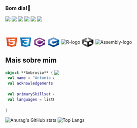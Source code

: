 ### Bom dia!👋
<div> 
  <a href="......" target="_blank"><img src="https://img.shields.io/badge/YouTube-FF0000?style=for-the-badge&logo=youtube&logoColor=white" target="_blank"></a>
  <a href="https://www.instagram.com/aasjogos/"><img src="https://img.shields.io/badge/-Instagram-%23E4405F?style=for-the-badge&logo=instagram&logoColor=white" target="_blank"></a>
 	<a href="....." target="_blank"><img src="https://img.shields.io/badge/Twitch-9146FF?style=for-the-badge&logo=twitch&logoColor=white" target="_blank"></a>
 <a href="https://discord.gg/EbQQVeMYdT" target="_blank"><img src="https://img.shields.io/badge/Discord-7289DA?style=for-the-badge&logo=discord&logoColor=white" target="_blank"></a> 
  <a href ="....."><img src="https://img.shields.io/badge/-Gmail-%23333?style=for-the-badge&logo=gmail&logoColor=white" target="_blank"></a>
  <a href="https://www.linkedin.com/in/antonio-ambrosio-8756a3230/" target="_blank"><img src="https://img.shields.io/badge/-LinkedIn-%230077B5?style=for-the-badge&logo=linkedin&logoColor=white" target="_blank"></a> 
</div>

##

<div style="display: inline_block"><br>
  
<img align="center" alt="AAS-HTML" height="30" width="40" src="https://raw.githubusercontent.com/devicons/devicon/master/icons/html5/html5-original.svg">
<img align="center" alt="AAS-CSS" height="30" width="40" src="https://raw.githubusercontent.com/devicons/devicon/master/icons/css3/css3-original.svg">
<img align="center" alt="AAS-Csharp" height="30" width="40" src="https://raw.githubusercontent.com/devicons/devicon/master/icons/csharp/csharp-original.svg">
<img align="center" alt="C++-logo" height="30" width="40" src="https://raw.githubusercontent.com/devicons/devicon/master/icons/cplusplus/cplusplus-original.svg">
<img align="center" alt="R-logo" height="30" width="40" src="https://www.r-project.org/logo/Rlogo.png">
<img align="center" alt="Unity-logo" height="30" width="40" src="https://raw.githubusercontent.com/devicons/devicon/master/icons/unity/unity-original.svg">
<img align="center" alt="Assembly-logo" height="30" width="40" src="https://upload.wikimedia.org/wikipedia/commons/4/4c/Nasm_logo.png">




</div>

##
## Mais sobre mim

<img src="https://raw.githubusercontent.com/MicaelliMedeiros/micaellimedeiros/master/image/computer-illustration.png" min-width="350px" max-width="350px" width="350px" align="right">

```kotlin
object **Ambrosio** {
 val name = "Antonio Ambrosio"
 val acknowledgements = "Engenharia de Computação"

 val primarySkillset = "Desiner, Game developer, Eletrônica"
 val languages = listOf("R", "C++", "Unity", "HTML", "C#")

}
```


![Anurag's GitHub stats](https://github-readme-stats.vercel.app/api?username=Ambrosio9722&show_icons=true&theme=radical)
![Top Langs](https://github-readme-stats.vercel.app/api/top-langs/?username=Ambrosio9722&layout=compact&theme=radical)



##

